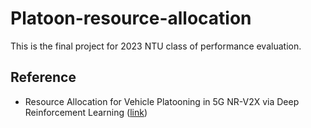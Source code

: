 # Platoon-resource-allocation
This is the final project for 2023 NTU class of performance evaluation.

## Reference 
- Resource Allocation for Vehicle Platooning in 5G
NR-V2X via Deep Reinforcement Learning ([link](https://arxiv.org/pdf/2101.10424v2.pdf))